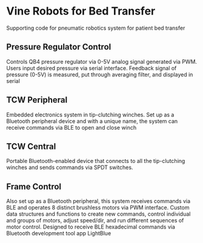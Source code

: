# Vine Robots for Bed Transfer
Supporting code for pneumatic robotics system for patient bed transfer

## Pressure Regulator Control
Controls QB4 pressure regulator via 0-5V analog signal generated via PWM. Users input desired pressure via serial interface. Feedback signal of pressure (0-5V) is measured, put through averaging filter, and displayed in serial

## TCW Peripheral
Embedded electronics system in tip-clutching winches. Set up as a Bluetooth peripheral device and with a unique name, the system can receive commands via BLE to open and close winch

## TCW Central
Portable Bluetooth-enabled device that connects to all the tip-clutching winches and sends commands via SPDT switches.

## Frame Control 
Also set up as a Bluetooth peripheral, this system receives commands via BLE  and operates 8 distinct brushless motors via PWM interface. Custom data structures and functions to create new commands, control individual and groups of motors, adjust speed/dir, and run different sequences of motor control. Designed to receive BLE hexadecimal commands via Bluetooth development tool app LightBlue

